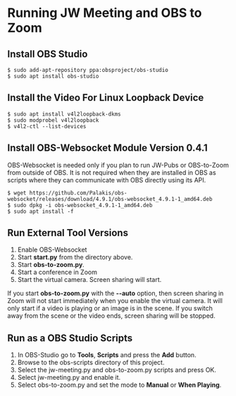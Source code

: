 # Running JW Meeting and OBS to Zoom

## Install OBS Studio

    $ sudo add-apt-repository ppa:obsproject/obs-studio
    $ sudo apt install obs-studio

## Install the Video For Linux Loopback Device

    $ sudo apt install v4l2loopback-dkms
    $ sudo modprobel v4l2loopback
    $ v4l2-ctl --list-devices

## Install OBS-Websocket Module Version 0.4.1

OBS-Websocket is needed only if you plan to run JW-Pubs or OBS-to-Zoom
from outside of OBS. It is not required when they are installed in OBS as
scripts where they can communicate with OBS directly using its API.

    $ wget https://github.com/Palakis/obs-websocket/releases/download/4.9.1/obs-websocket_4.9.1-1_amd64.deb
    $ sudo dpkg -i obs-websocket_4.9.1-1_amd64.deb
    $ sudo apt install -f

## Run External Tool Versions

1. Enable OBS-Websocket
2. Start **start.py** from the directory above.
2. Start **obs-to-zoom.py**.
3. Start a conference in Zoom
4. Start the virtual camera. Screen sharing will start.

If you start **obs-to-zoom.py** with the **--auto** option, then screen sharing
in Zoom will not start immediately when you enable the virtual camera. It will
only start if a video is playing or an image is in the scene. If you switch
away from the scene or the video ends, screen sharing will be stopped.

## Run as a OBS Studio Scripts

1. In OBS-Studio go to **Tools**, **Scripts** and press the **Add** button.
2. Browse to the obs-scripts directory of this project.
3. Select the jw-meeting.py and obs-to-zoom.py scripts and press OK.
4. Select jw-meeting.py and enable it.
5. Select obs-to-zoom.py and set the mode to **Manual** or **When Playing**.

